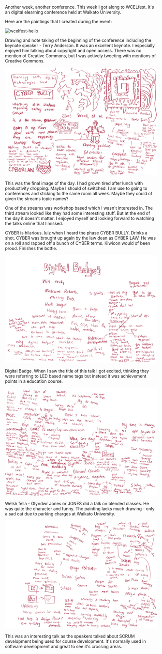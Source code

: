 Another week, another conference. This week I got along to WCELfest. It's an
digital elearning conference held at Waikato University. 

Here are the paintings that I created during the event:  

![wcelfest-hello](/galleries/2016/02/12/wcelfest-hello.png)

Drawing and note taking of the beginning of the conference including the keynote
speaker - Terry Anderson. It was an excellent keynote. I especially enjoyed him
talking about copyright and open access. There was no mention of Creative 
Commons, but I was actively tweeting with mentions of Creative Commons.

![wcelfest-cyber](/galleries/2016/02/12/wcelfest-cyber.png)

This was the final image of the day. I had grown tired after lunch with 
productivity dropping. Maybe I should of switched. I am use to going to 
conferences and sticking to the same room all week. Maybe they could of 
given the streams topic names?

One of the streams was workshop based which I wasn't interested in. The third
stream looked like they had some interesting stuff. But at the end of the day
it doesn't matter. I enjoyed myself and looking forward to watching the talks
online that I missed. 

CYBER is hilarious. lulz when I heard the phase CYBER BULLY. Drinks a shot. 
CYBER was brought up again by the law dean as 
CYBER LAW. He was on a roll and rapped off a bunch of CYBER terms. Kiwicon
would of been proud. Finishes the bottle. 

![wcelfest-digitalbadge](/galleries/2016/02/12/wcelfest-digitalbadge.png)

Digital Badge. When I saw the title of this talk I got excited, thinking they
were referring to LED based name tags but instead it was achievement points in 
a education course. 

![wcelfest-jones](/galleries/2016/02/12/wcelfest-jones.png)

Welsh fella - Glyndwr Jones or JONES did a talk on blended classes. He was 
quite the character and funny. The painting lacks much drawing - only a sad
cat due to parking charges at Waikato University. 

![wcelfest-otago](/galleries/2016/02/12/wcelfest-otago.png)

This was an interesting talk as the speakers talked about SCRUM development 
being
used for course development. It's normally used in software development and great
to see it's crossing areas. 
